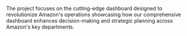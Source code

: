 The project focuses on the cutting-edge dashboard designed to revolutionize Amazon's operations showcasing how our comprehensive dashboard enhances decision-making and strategic planning across Amazon's key departments.
